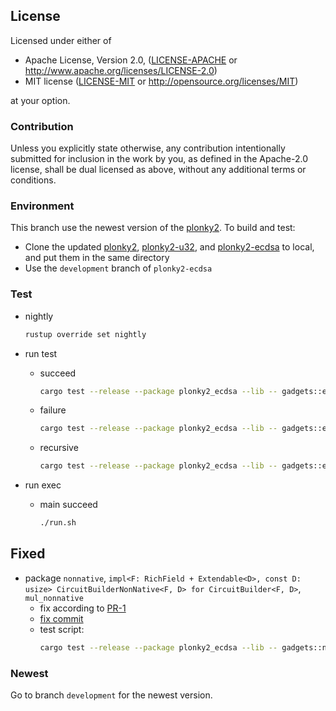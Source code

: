 ## License

Licensed under either of

* Apache License, Version 2.0, ([LICENSE-APACHE](LICENSE-APACHE) or http://www.apache.org/licenses/LICENSE-2.0)
* MIT license ([LICENSE-MIT](LICENSE-MIT) or http://opensource.org/licenses/MIT)

at your option.


### Contribution

Unless you explicitly state otherwise, any contribution intentionally submitted for inclusion in the work by you, as defined in the Apache-2.0 license, shall be dual licensed as above, without any additional terms or conditions.


### Environment

This branch use the newest version of the [plonky2](https://github.com/mir-protocol/plonky2). To build and test:  

- Clone the updated [plonky2](https://github.com/mir-protocol/plonky2), [plonky2-u32](https://github.com/xiyu1984/plonky2-u32), and [plonky2-ecdsa](https://github.com/xiyu1984/plonky2-ecdsa/tree/development) to local, and put them in the same directory 
- Use the `development` branch of `plonky2-ecdsa`

### Test

- nightly

    ```sh
    rustup override set nightly
    ```

- run test
    - succeed

        ```sh
        cargo test --release --package plonky2_ecdsa --lib -- gadgets::ecdsa::tests::test_prove_ecdsa --exact --nocapture --ignored
        ```

    - failure

        ```sh
        cargo test --release --package plonky2_ecdsa --lib -- gadgets::ecdsa::tests::test_failure_fake_pk --exact --nocapture --ignored
        ```

    - recursive

        ```sh
        cargo test --release --package plonky2_ecdsa --lib -- gadgets::ecdsa::tests::test_three_ecdsa_recursive --exact --nocapture --ignored
        ```

- run exec
    - main succeed

        ```sh
        ./run.sh
        ```
## Fixed

- package `nonnative`, `impl<F: RichField + Extendable<D>, const D: usize> CircuitBuilderNonNative<F, D>
    for CircuitBuilder<F, D>`, `mul_nonnative`
    - fix according to [PR-1](https://github.com/mir-protocol/plonky2-ecdsa/pull/1)
    - [fix commit](https://github.com/mir-protocol/plonky2-ecdsa/commit/dd03c7d5c156f026d6ba39b63d517b2d447fc6c9)
    - test script:
        ```sh
        cargo test --release --package plonky2_ecdsa --lib -- gadgets::nonnative::tests::test_overflow --exact --nocapture
        ```
### Newest

Go to branch `development` for the newest version.  
